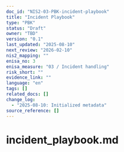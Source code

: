 ```yaml
---
doc_id: "NIS2-03-PBK-incident-playbook"
title: "Incident Playbook"
type: "PBK"
status: "Draft"
owner: "TBD"
version: "0.1"
last_updated: "2025-08-10"
next_review: "2026-02-10"
nis2_mapping: ""
enisa_no: 3
enisa_measure: "03 / Incident handling"
risk_short: ""
evidence_link: ""
language: "en"
tags: []
related_docs: []
change_log:
  - "2025-08-10: Initialized metadata"
source_reference: []
---
```


# incident_playbook.md
